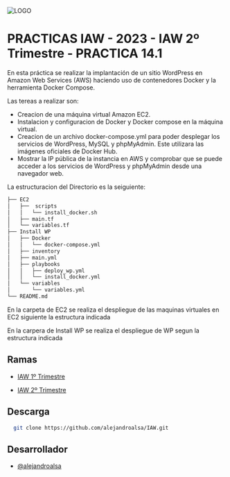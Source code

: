![LOGO](https://user-images.githubusercontent.com/67869168/221359506-18643ddb-b786-4f64-8ada-f6e0b25f744d.svg)


# PRACTICAS IAW - 2023 - IAW 2º Trimestre - PRACTICA 14.1

En esta práctica se realizar la implantación de un sitio WordPress en Amazon Web Services (AWS) haciendo uso de contenedores Docker y la herramienta Docker Compose.

Las tereas a realizar son:

* Creacion de una máquina virtual Amazon EC2. 
* Instalacion y configuracion de Docker y Docker compose en la máquina virtual.
* Creacion de un archivo docker-compose.yml para poder desplegar los servicios de WordPress, MySQL y phpMyAdmin. Este utilizara las imágenes oficiales de Docker Hub.
* Mostrar la IP pública de la instancia en AWS y comprobar que se puede acceder a los servicios de WordPress y phpMyAdmin desde una navegador web.

La estructuracion del Directorio es la seiguiente:

```txt
├── EC2
│   ├──  scripts 
│   │   └── install_docker.sh
│   ├── main.tf
│   └── variables.tf
├── Install WP
│   ├── Docker
│   │   └── docker-compose.yml
│   ├── inventory
│   ├── main.yml
│   ├── playbooks
│   │   ├── deploy_wp.yml
│   │   └── install_docker.yml
│   └── variables
│       └── variables.yml
└── README.md
```

En la carpeta de EC2 se realiza el despliegue de las maquinas virtuales en EC2 siguiente la estructura indicada

En la carpera de Install WP se realiza el despliegue de WP segun la estructura indicada

## Ramas

- [IAW 1º Trimestre](https://github.com/alejandroalsa/IAW/tree/IAW-1%C2%BA-Trimestre)

- [IAW 2º Trimestre](https://github.com/alejandroalsa/IAW/tree/IAW-2%C2%BA-Trimestre)


## Descarga

```bash
  git clone https://github.com/alejandroalsa/IAW.git
```
    
## Desarrollador

- [@alejandroalsa](https://www.github.com/alejandroalsa)
